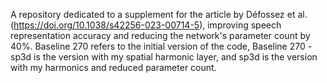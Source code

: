 
A repository dedicated to a supplement for the article by Défossez et al. (https://doi.org/10.1038/s42256-023-00714-5), improving speech representation accuracy and reducing the network's parameter count by 40%. Baseline 270 refers to the initial version of the code, Baseline 270 - sp3d is the version with my spatial harmonic layer, and sp3d is the version with my harmonics and reduced parameter count.
